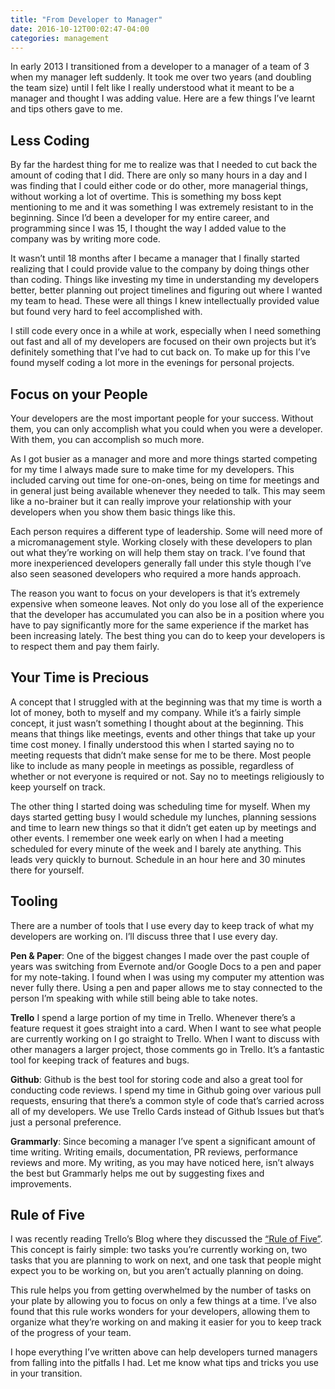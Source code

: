 ```yaml
---
title: "From Developer to Manager"
date: 2016-10-12T00:02:47-04:00
categories: management
---
```


In early 2013 I transitioned from a developer to a manager of a team of 3 when my manager left suddenly. It took me over two years (and doubling the team size) until I felt like I really understood what it meant to be a manager and thought I was adding value. Here are a few things I’ve learnt and tips others gave to me.

## Less Coding
By far the hardest thing for me to realize was that I needed to cut back the amount of coding that I did. There are only so many hours in a day and I was finding that I could either code or do other, more managerial things, without working a lot of overtime. This is something my boss kept mentioning to me and it was something I was extremely resistant to in the beginning. Since I’d been a developer for my entire career, and programming since I was 15, I thought the way I added value to the company was by writing more code.

It wasn’t until 18 months after I became a manager that I finally started realizing that I could provide value to the company by doing things other than coding. Things like investing my time in understanding my developers better, better planning out project timelines and figuring out where I wanted my team to head. These were all things I knew intellectually provided value but found very hard to feel accomplished with.

I still code every once in a while at work, especially when I need something out fast and all of my developers are focused on their own projects but it’s definitely something that I’ve had to cut back on. To make up for this I’ve found myself coding a lot more in the evenings for personal projects.

## Focus on your People
Your developers are the most important people for your success. Without them, you can only accomplish what you could when you were a developer. With them, you can accomplish so much more.

As I got busier as a manager and more and more things started competing for my time I always made sure to make time for my developers. This included carving out time for one-on-ones, being on time for meetings and in general just being available whenever they needed to talk. This may seem like a no-brainer but it can really improve your relationship with your developers when you show them basic things like this.

Each person requires a different type of leadership. Some will need more of a micromanagement style. Working closely with these developers to plan out what they’re working on will help them stay on track. I’ve found that more inexperienced developers generally fall under this style though I’ve also seen seasoned developers who required a more hands approach.

The reason you want to focus on your developers is that it’s extremely expensive when someone leaves. Not only do you lose all of the experience that the developer has accumulated you can also be in a position where you have to pay significantly more for the same experience if the market has been increasing lately. The best thing you can do to keep your developers is to respect them and pay them fairly.

## Your Time is Precious
A concept that I struggled with at the beginning was that my time is worth a lot of money, both to myself and my company. While it’s a fairly simple concept, it just wasn’t something I thought about at the beginning. This means that things like meetings, events and other things that take up your time cost money. I finally understood this when I started saying no to meeting requests that didn’t make sense for me to be there. Most people like to include as many people in meetings as possible, regardless of whether or not everyone is required or not. Say no to meetings religiously to keep yourself on track.

The other thing I started doing was scheduling time for myself. When my days started getting busy I would schedule my lunches, planning sessions and time to learn new things so that it didn’t get eaten up by meetings and other events. I remember one week early on when I had a meeting scheduled for every minute of the week and I barely ate anything. This leads very quickly to burnout. Schedule in an hour here and 30 minutes there for yourself.

## Tooling
There are a number of tools that I use every day to keep track of what my developers are working on. I’ll discuss three that I use every day.

**Pen & Paper**: One of the biggest changes I made over the past couple of years was switching from Evernote and/or Google Docs to a pen and paper for my note-taking. I found when I was using my computer my attention was never fully there. Using a pen and paper allows me to stay connected to the person I’m speaking with while still being able to take notes.

**Trello** I spend a large portion of my time in Trello. Whenever there’s a feature request it goes straight into a card. When I want to see what people are currently working on I go straight to Trello. When I want to discuss with other managers a larger project, those comments go in Trello. It’s a fantastic tool for keeping track of features and bugs.

**Github**: Github is the best tool for storing code and also a great tool for conducting code reviews. I spend my time in Github going over various pull requests, ensuring that there’s a common style of code that’s carried across all of my developers. We use Trello Cards instead of Github Issues but that’s just a personal preference.

**Grammarly**: Since becoming a manager I’ve spent a significant amount of time writing. Writing emails, documentation, PR reviews, performance reviews and more. My writing, as you may have noticed here, isn’t always the best but Grammarly helps me out by suggesting fixes and improvements.

## Rule of Five
I was recently reading Trello’s Blog where they discussed the [“Rule of Five”](https://blog.trello.com/manage-teams-with-5-things). This concept is fairly simple: two tasks you’re currently working on, two tasks that you are planning to work on next, and one task that people might expect you to be working on, but you aren’t actually planning on doing.

This rule helps you from getting overwhelmed by the number of tasks on your plate by allowing you to focus on only a few things at a time. I’ve also found that this rule works wonders for your developers, allowing them to organize what they’re working on and making it easier for you to keep track of the progress of your team.

I hope everything I’ve written above can help developers turned managers from falling into the pitfalls I had. Let me know what tips and tricks you use in your transition.